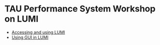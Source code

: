 # TAU Performance System Workshop on LUMI

- [Accessing and using LUMI](exercise-instructions.md)
- [Using GUI in LUMI](vnc-instructions.md)
